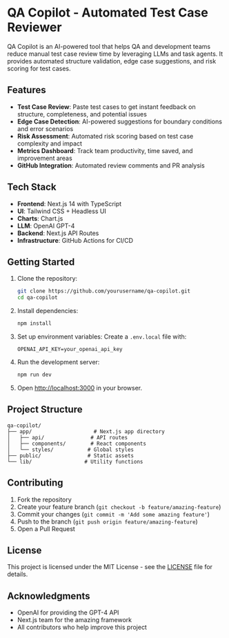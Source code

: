 # QA Copilot - Automated Test Case Reviewer

QA Copilot is an AI-powered tool that helps QA and development teams reduce manual test case review time by leveraging LLMs and task agents. It provides automated structure validation, edge case suggestions, and risk scoring for test cases.

## Features

- **Test Case Review**: Paste test cases to get instant feedback on structure, completeness, and potential issues
- **Edge Case Detection**: AI-powered suggestions for boundary conditions and error scenarios
- **Risk Assessment**: Automated risk scoring based on test case complexity and impact
- **Metrics Dashboard**: Track team productivity, time saved, and improvement areas
- **GitHub Integration**: Automated review comments and PR analysis

## Tech Stack

- **Frontend**: Next.js 14 with TypeScript
- **UI**: Tailwind CSS + Headless UI
- **Charts**: Chart.js
- **LLM**: OpenAI GPT-4
- **Backend**: Next.js API Routes
- **Infrastructure**: GitHub Actions for CI/CD

## Getting Started

1. Clone the repository:
   ```bash
   git clone https://github.com/yourusername/qa-copilot.git
   cd qa-copilot
   ```

2. Install dependencies:
   ```bash
   npm install
   ```

3. Set up environment variables:
   Create a `.env.local` file with:
   ```
   OPENAI_API_KEY=your_openai_api_key
   ```

4. Run the development server:
   ```bash
   npm run dev
   ```

5. Open [http://localhost:3000](http://localhost:3000) in your browser.

## Project Structure

```
qa-copilot/
├── app/                    # Next.js app directory
│   ├── api/               # API routes
│   ├── components/        # React components
│   └── styles/           # Global styles
├── public/               # Static assets
└── lib/                 # Utility functions
```

## Contributing

1. Fork the repository
2. Create your feature branch (`git checkout -b feature/amazing-feature`)
3. Commit your changes (`git commit -m 'Add some amazing feature'`)
4. Push to the branch (`git push origin feature/amazing-feature`)
5. Open a Pull Request

## License

This project is licensed under the MIT License - see the [LICENSE](LICENSE) file for details.

## Acknowledgments

- OpenAI for providing the GPT-4 API
- Next.js team for the amazing framework
- All contributors who help improve this project
